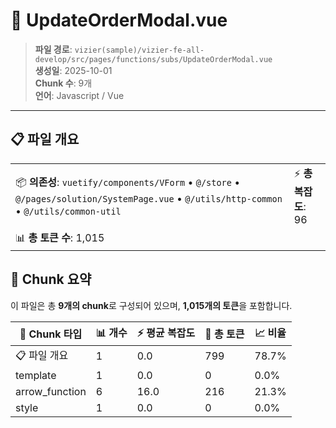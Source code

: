 # 📄 UpdateOrderModal.vue

> **파일 경로**: `vizier(sample)/vizier-fe-all-develop/src/pages/functions/subs/UpdateOrderModal.vue`  
> **생성일**: 2025-10-01  
> **Chunk 수**: 9개  
> **언어**: Javascript / Vue
---





## 📋 파일 개요

| | |
|--|--|
| 📦 **의존성**: `vuetify/components/VForm` • `@/store` • `@/pages/solution/SystemPage.vue` • `@/utils/http-common` • `@/utils/common-util` | ⚡ **총 복잡도**: 96 |
| 📊 **총 토큰 수**: 1,015 |  |






## 🧩 Chunk 요약

이 파일은 총 **9개의 chunk**로 구성되어 있으며, **1,015개의 토큰**을 포함합니다.

| 🧩 Chunk 타입 | 📊 개수 | ⚡ 평균 복잡도 | 📝 총 토큰 | 📈 비율 |
|---------------|--------|-------------|----------|--------|
| 📋 파일 개요 | 1 | 0.0 | 799 | 78.7% |
| template | 1 | 0.0 | 0 | 0.0% |
| arrow_function | 6 | 16.0 | 216 | 21.3% |
| style | 1 | 0.0 | 0 | 0.0% |

